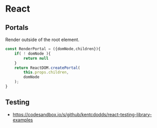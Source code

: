 # React

## Portals

Render outside of the root element.

```jsx
const RenderPortal = ({domNode,children}){
    if( ! domNode ){
        return null
    }
    return ReactDOM.createPortal(
        this.props.children,
        domNode
    );
}

```

## Testing

- https://codesandbox.io/s/github/kentcdodds/react-testing-library-examples

